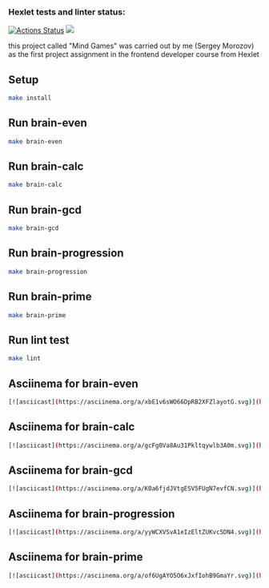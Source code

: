 ### Hexlet tests and linter status:
[![Actions Status](https://github.com/Unukalhaiii/frontend-project-44/workflows/hexlet-check/badge.svg)](https://github.com/Unukalhaiii/frontend-project-44/actions)
<a href="https://codeclimate.com/github/Unukalhaiii/frontend-project-44/maintainability"><img src="https://api.codeclimate.com/v1/badges/656d61740c73082f333c/maintainability" /></a>

this project called "Mind Games" was carried out by me (Sergey Morozov) as the first project assignment in the frontend developer course from Hexlet

## Setup

```bash
make install
```

## Run brain-even

```bash
make brain-even
```

## Run brain-calc

```bash
make brain-calc
```

## Run brain-gcd

```bash
make brain-gcd
```

## Run brain-progression

```bash
make brain-progression
```

## Run brain-prime

```bash
make brain-prime
```

## Run lint test

```bash
make lint
```

## Asciinema for brain-even

```bash
[![asciicast](https://asciinema.org/a/xbE1v6sWO66DpRB2XFZlayotG.svg)](https://asciinema.org/a/xbE1v6sWO66DpRB2XFZlayotG)
```

## Asciinema for brain-calc

```bash
[![asciicast](https://asciinema.org/a/gcFg0Va8Au31Pkltqywlb3A0m.svg)](https://asciinema.org/a/gcFg0Va8Au31Pkltqywlb3A0m)
```

## Asciinema for brain-gcd

```bash
[![asciicast](https://asciinema.org/a/K0a6fjdJVtgESV5FUgN7evfCN.svg)](https://asciinema.org/a/K0a6fjdJVtgESV5FUgN7evfCN)
```

## Asciinema for brain-progression

```bash
[![asciicast](https://asciinema.org/a/yyWCXVSvA1eIzEltZUKvc5DN4.svg)](https://asciinema.org/a/yyWCXVSvA1eIzEltZUKvc5DN4)
```

## Asciinema for brain-prime

```bash
[![asciicast](https://asciinema.org/a/of6UgAYO5O6xJxfIohB9GmaYr.svg)](https://asciinema.org/a/of6UgAYO5O6xJxfIohB9GmaYr)
```

